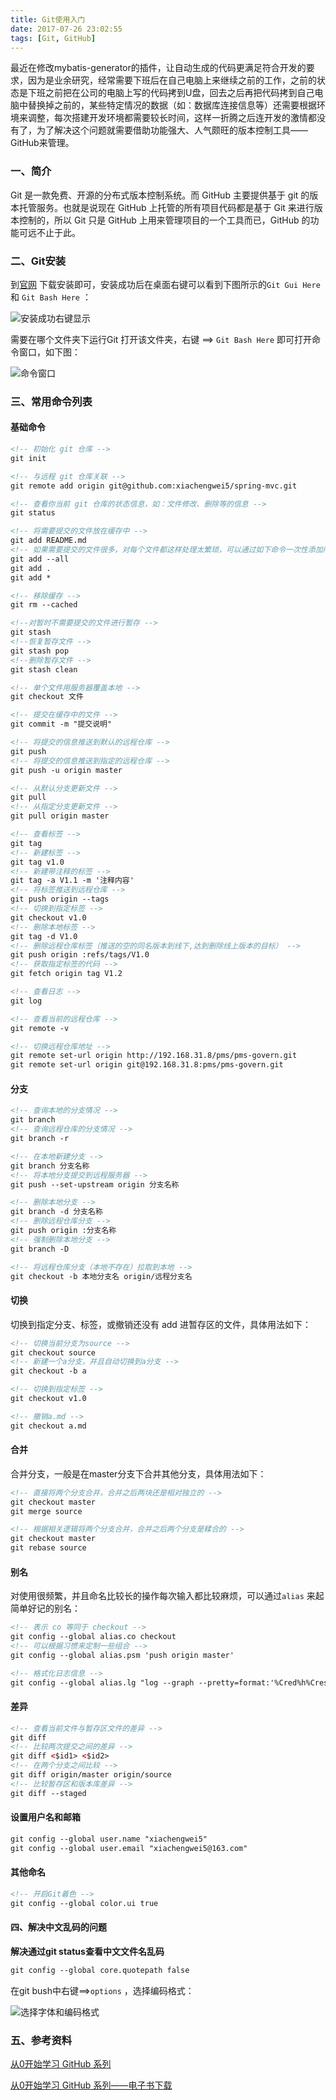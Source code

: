 ```yaml
---
title: Git使用入门
date: 2017-07-26 23:02:55
tags: [Git, GitHub]
---
```


最近在修改mybatis-generator的插件，让自动生成的代码更满足符合开发的要求，因为是业余研究，经常需要下班后在自己电脑上来继续之前的工作，之前的状态是下班之前把在公司的电脑上写的代码拷到U盘，回去之后再把代码拷到自己电脑中替换掉之前的，某些特定情况的数据（如：数据库连接信息等）还需要根据环境来调整，每次搭建开发环境都需要较长时间，这样一折腾之后连开发的激情都没有了，为了解决这个问题就需要借助功能强大、人气颇旺的版本控制工具——GitHub来管理。

<!-- more -->

### 一、简介 

Git 是一款免费、开源的分布式版本控制系统。而 GitHub 主要提供基于 git 的版本托管服务。也就是说现在 GitHub 上托管的所有项目代码都是基于 Git 来进行版本控制的，所以 Git 只是 GitHub 上用来管理项目的一个工具而已，GitHub 的功能可远不止于此。

### 二、Git安装

到[官网](https://git-for-windows.github.io/) 下载安装即可，安装成功后在桌面右键可以看到下图所示的`Git Gui Here` 和 `Git Bash Here` ：

![安装成功右键显示](http://olywxnzqu.bkt.clouddn.com/img/git_door/show.png) 

需要在哪个文件夹下运行Git 打开该文件夹，右键 ==>  `Git Bash Here` 即可打开命令窗口，如下图：

![命令窗口](http://olywxnzqu.bkt.clouddn.com/img/git_door/git_bush.png) 

### 三、常用命令列表

#### 基础命令 

``` xml
<!-- 初始化 git 仓库 -->
git init

<!-- 与远程 git 仓库关联 -->
git remote add origin git@github.com:xiachengwei5/spring-mvc.git

<!-- 查看你当前 git 仓库的状态信息，如：文件修改、删除等的信息 -->
git status

<!-- 将需要提交的文件放在缓存中 -->
git add README.md
<!-- 如果需要提交的文件很多，对每个文件都这样处理太繁琐，可以通过如下命令一次性添加所有变更后的文件 -->
git add --all
git add .
git add *

<!-- 移除缓存 -->
git rm --cached

<!--对暂时不需要提交的文件进行暂存 -->
git stash
<!--恢复暂存文件 -->
git stash pop
<!--删除暂存文件 -->
git stash clean

<!-- 单个文件用服务器覆盖本地 -->
git checkout 文件

<!-- 提交在缓存中的文件 -->
git commit -m "提交说明"

<!-- 将提交的信息推送到默认的远程仓库 -->
git push
<!-- 将提交的信息推送到指定的远程仓库 -->
git push -u origin master

<!-- 从默认分支更新文件 -->
git pull
<!-- 从指定分支更新文件 -->
git pull origin master

<!-- 查看标签 -->
git tag
<!-- 新建标签 -->
git tag v1.0
<!-- 新建带注释的标签 -->
git tag -a V1.1 -m '注释内容'
<!-- 将标签推送到远程仓库 -->
git push origin --tags
<!-- 切换到指定标签 -->
git checkout v1.0
<!-- 删除本地标签 -->
git tag -d V1.0
<!-- 删除远程仓库标签（推送的空的同名版本到线下,达到删除线上版本的目标） -->
git push origin :refs/tags/V1.0
<!-- 获取指定标签的代码 -->
git fetch origin tag V1.2

<!-- 查看日志 -->
git log

<!-- 查看当前的远程仓库 -->
git remote -v

<!-- 切换远程仓库地址 -->
git remote set-url origin http://192.168.31.8/pms/pms-govern.git
git remote set-url origin git@192.168.31.8:pms/pms-govern.git
```

#### 分支

``` xml
<!-- 查询本地的分支情况 -->
git branch
<!-- 查询远程仓库的分支情况 -->
git branch -r

<!-- 在本地新建分支 -->
git branch 分支名称
<!-- 将本地分支提交到远程服务器 -->
git push --set-upstream origin 分支名称

<!-- 删除本地分支 -->
git branch -d 分支名称
<!-- 删除远程仓库分支 -->
git push origin :分支名称
<!-- 强制删除本地分支 -->
git branch -D

<!-- 将远程仓库分支（本地不存在）拉取到本地 -->
git checkout -b 本地分支名 origin/远程分支名
```

#### 切换 

切换到指定分支、标签，或撤销还没有 add 进暂存区的文件，具体用法如下：

``` xml
<!-- 切换当前分支为source -->
git checkout source
<!-- 新建一个a分支，并且自动切换到a分支 -->
git checkout -b a

<!-- 切换到指定标签 -->
git checkout v1.0

<!-- 撤销a.md -->
git checkout a.md
```

#### 合并

合并分支，一般是在master分支下合并其他分支，具体用法如下：

``` xml
<!-- 直接将两个分支合并，合并之后两块还是相对独立的 -->
git checkout master
git merge source

<!-- 根据相关逻辑将两个分支合并，合并之后两个分支是糅合的 -->
git checkout master
git rebase source
```

#### 别名

对使用很频繁，并且命名比较长的操作每次输入都比较麻烦，可以通过`alias` 来起简单好记的别名：

``` xml
<!-- 表示 co 等同于 checkout -->
git config --global alias.co checkout
<!-- 可以根据习惯来定制一些组合 -->
git config --global alias.psm 'push origin master'

<!-- 格式化日志信息 -->
git config --global alias.lg "log --graph --pretty=format:'%Cred%h%Creset -%C(yellow)% d%Creset %s %Cgreen(%cr) %C(bold blue)<%an>%Creset' --abbrev-commit --date=relative"
```

#### 差异

``` xml
<!-- 查看当前文件与暂存区文件的差异 -->
git diff
<!-- 比较两次提交之间的差异 -->
git diff <$id1> <$id2>
<!-- 在两个分支之间比较 -->
git diff origin/master origin/source
<!-- 比较暂存区和版本库差异 -->
git diff --staged
```

#### 设置用户名和邮箱

``` xml
git config --global user.name "xiachengwei5"
git config --global user.email "xiachengwei5@163.com"
```

#### 其他命名

``` xml
<!-- 开启Git着色 -->
git config --global color.ui true
```

#### 四、解决中文乱码的问题 

**解决通过git status查看中文文件名乱码** 

``` xml
git config --global core.quotepath false
```

在git bush中右键==>`options` ，选择编码格式：

![选择字体和编码格式](http://olywxnzqu.bkt.clouddn.com/img/git_door/selectFont.png) 

### 五、参考资料

[从0开始学习 GitHub 系列](http://stormzhang.com/github/2016/06/19/learn-github-from-zero-summary/) 

[从0开始学习 GitHub 系列——电子书下载](http://pan.baidu.com/s/1miJYaYs) 